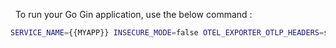 &nbsp;
To run your Go Gin application, use the below command :

```bash
SERVICE_NAME={{MYAPP}} INSECURE_MODE=false OTEL_EXPORTER_OTLP_HEADERS=signoz-access-token={{SIGNOZ_INGESTION_KEY}} OTEL_EXPORTER_OTLP_ENDPOINT=ingest.{{REGION}}.signoz.cloud:443 go run main.go
```